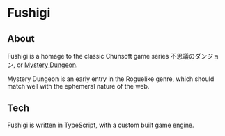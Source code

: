 # Fushigi

## About

Fushigi is a homage to the classic Chunsoft game series 不思議のダンジョン, or  [Mystery Dungeon](https://en.wikipedia.org/wiki/Mystery_Dungeon).

Mystery Dungeon is an early entry in the Roguelike genre, which should match well with the ephemeral nature of the web.

## Tech

Fushigi is written in TypeScript, with a custom built game engine. 